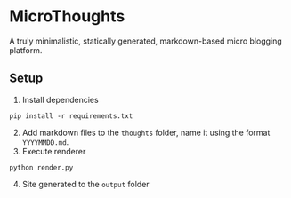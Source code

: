 # MicroThoughts

A truly minimalistic, statically generated, markdown-based micro blogging platform.

## Setup
1. Install dependencies
```
pip install -r requirements.txt
```
2. Add markdown files to the `thoughts` folder, name it using the format `YYYYMMDD.md`.
3. Execute renderer
```
python render.py
```
4. Site generated to the `output` folder